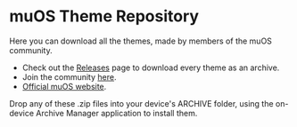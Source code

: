 # muOS Theme Repository

Here you can download all the themes, made by members of the muOS community. 

- Check out the [Releases](https://github.com/MustardOS/theme/releases) page to download every theme as an archive.
- Join the community [here](https://discord.gg/USS5ybVtDz).
- [Official muOS website](https://muos.dev/).

Drop any of these .zip files into your device's ARCHIVE folder, using the on-device Archive Manager application to install them.
